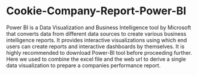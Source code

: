 # Cookie-Company-Report-Power-BI
Power BI is a Data Visualization and Business Intelligence tool by Microsoft that converts data from different data sources to create various business intelligence reports. 
It provides interactive visualizations using which end users can create reports and interactive dashboards by themselves. It is highly recommended to download Power-BI tool before proceeding further.
Here we used to combine the excel  file and the web url to derive a single data visualization to prepare a companies performance report.
